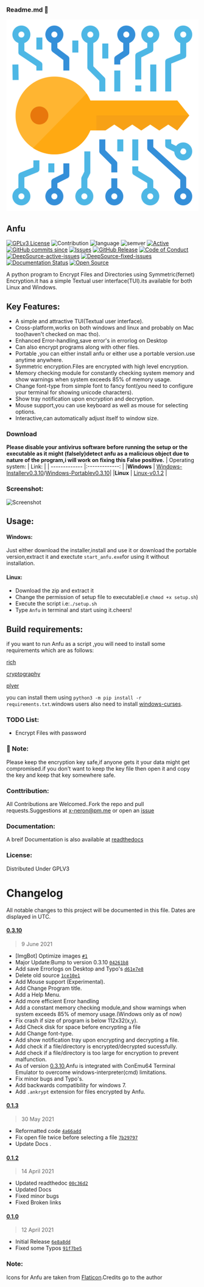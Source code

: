 ### Readme.md 👋
<img src="https://raw.githubusercontent.com/Justaus3r/Anfu/Master/image/encryption.png">

## Anfu
[![GPLv3 License](https://img.shields.io/badge/License-GPL%20v3-yellow.svg)](https://opensource.org/licenses/)
![Contribution](https://img.shields.io/badge/Contributions-Welcome-<brightgreen>)
![language](https://badgen.net/badge/Language/Python/cyan)
![semver](https://badgen.net/badge/Semantic-Version/0.3.10/purple)
[![Active](http://img.shields.io/badge/Status-Active-green.svg)](https://github.com/Justaus3r)
[![GitHub commits since](https://img.shields.io/github/commits-since/Justaus3r/Anfu/0.1)]() 
[![Issues](https://img.shields.io/github/issues-raw/Justaus3r/Penta?maxAge=25000)](https://github.com/Justaus3r/Penta/issues)
[![GitHub Release](https://img.shields.io/github/release/Justaus3r/Anfu?style=flat)]()
[![Code of Conduct](https://img.shields.io/badge/code%20of-conduct-ff69b4.svg?style=flat)](https://github.com/Justaus3r/Penta/blob/main/docs/CODE_OF_CONDUCT.md)
[![DeepSource-active-issues](https://deepsource.io/gh/Justaus3r/Anfu.svg/?label=active+issues&show_trend=true&token=jisXXMKwTBXRZ-KwRsHzyckr)](https://deepsource.io/gh/Justaus3r/Anfu/?ref=repository-badge)
[![DeepSource-fixed-issues](https://deepsource.io/gh/Justaus3r/Anfu.svg/?label=resolved+issues&show_trend=true&token=jisXXMKwTBXRZ-KwRsHzyckr)](https://deepsource.io/gh/Justaus3r/Anfu/?ref=repository-badge)
[![Documentation Status](https://readthedocs.org/projects/anfu/badge/?version=latest)](https://anfu.readthedocs.io/en/latest/?badge=latest)
[![Open Source](https://badges.frapsoft.com/os/v1/open-source.svg?v=103)](https://opensource.org/)

A python program to Encrypt Files and Directories using Symmetric(fernet) Encryption.it has a simple Textual user interface(TUI).its available for both Linux and Windows.

## Key Features:
- A simple and attractive TUI(Textual user interface).
- Cross-platform,works on both windows and linux and probably on Mac too(haven't checked on mac tho).
- Enhanced Error-handling,save error's in errorlog on Desktop
- Can also encrypt programs along with other files.
- Portable ,you can either install anfu or either use a portable version.use anytime anywhere.
- Symmetric encryption.Files are encrypted with high level encryption.
- Memory checking module for constantly checking system memory and show warnings when system exceeds 85% of memory usage.
- Change font-type from simple font to fancy font(you need to configure your terminal for showing unicode characters).
- Show tray notification upon encryption and decryption.
- Mouse support,you can use keyboard as well as mouse for selecting options.
- Interactive,can automatically adjust itself to window size.

### Download
**Please disable your antivirus software before running the setup or the executable as it might (falsely)detect anfu as a malicious object due to nature of the program,i will work on fixing this False positive.**
| Operating system:         | Link:                                     | 
| -------------             |:-------------:                            | 
|**Windows**                | [Windows-Installerv0.3.10](https://mega.nz/file/Nw9VRQjC#o5bd92eDAvQfMN7B0hQFB151xUdx8o7uL8IId6uLnfo)/[Windows-Portablev0.3.10](https://mega.nz/file/c18yHACL#Abn-La2BH_AKXrnHeVsVJrfUl-CKgKBLN4kInG4VZLU)|
|**Linux**                  | [Linux-v0.1.2](https://mega.nz/file/0l9GgBQJ#dZfgbZ2NiW8cHilTYMHA1DOt19o852-iLc83Nmejnh4)                |

### Screenshot:

 ![Screenshot](https://drive.google.com/uc?export=download&id=1OHheyOFD38jAC-3QjggYsvdWNe9dt86W)

## Usage:
#### Windows:
Just either download the installer,install and use it or download the portable version,extract it and exectute ```start_anfu.exe```for using it without installation.

#### Linux:
- Download the zip and extract it
- Change the permission of setup file to executable(i.e ```chmod +x setup.sh```)
- Execute the script i.e:```./setup.sh```
- Type ```Anfu``` in terminal and start using it.cheers!


## Build requirements:
if you want to run Anfu as a script ,you will need to install some requirements which are as follows:

[rich](https://pypi.org/project/rich/)

[cryptography](https://pypi.org/project/cryptography/)

[plyer](https://pypi.org/project/plyer/)

you can install them using ```python3 -m pip install -r requirements.txt```.windows users also need to install [windows-curses](https://pypi.org/project/windows-curses/).

### TODO List:
- Encrypt Files with password

### 🔴 Note:
Please keep the encryption key safe,if anyone gets it your data might get compromised.if you don't want to keep the key file then open it and copy the key and keep that key somewhere safe. 

### Conttribution:
All Contributions are Welcomed..Fork the repo and pull requests.Suggestions at x-neron@pm.me or open an [issue](https://github.com/Justaus3r/Anfu/issues)

### Documentation:
A breif Documentation is also available at [readthedocs](https://anfu.readthedocs.io/en/latest/)
### License:
Distributed Under GPLV3
# Changelog

All notable changes to this project will be documented in this file. Dates are displayed in UTC.

#### [0.3.10](https://github.com/Justaus3r/Anfu/compare/0.1.3...0.3.10)

> 9 June 2021

- [ImgBot] Optimize images [`#1`](https://github.com/Justaus3r/Anfu/pull/1)
- Major Update:Bump to version 0.3.10 [`04261b8`](https://github.com/Justaus3r/Anfu/commit/04261b8d37d5820baa71eba0af127fa3e1d75da8)
- Add save Errorlogs on Desktop and Typo's [`d61e7e8`](https://github.com/Justaus3r/Anfu/commit/d61e7e8e90a3d255287ecc7d7e690bd62023d171)
- Delete old source [`1ce10e1`](https://github.com/Justaus3r/Anfu/commit/1ce10e1f3e0bb638eabca64d52a3584341168434)
- Add Mouse support (Experimental).
- Add Change Program title. 
- Add a Help Menu.
- Add more efficient Error handling
- Add a constant memory checking module,and show warnings when system exceeds 85% of memory usage.(Windows only as of now)
- Fix crash if size of program is below 112x32(x,y).
- Add Check disk for space before encrypting a file
- Add Change font-type.
- Add show notification tray upon encrypting and decrypting a file.
- Add check if a file/directory is encrypted/decrypted sucessfully.
- Add check if a file/directory is too large for encryption to prevent malfunction.
- As of version [0.3.10](https://github.com/Justaus3r/Anfu/releases/tag/0.3.10),Anfu is integrated with ConEmu64 Terminal Emulator to overcome windows-interpreter(cmd) limitations.
- Fix minor bugs and Typo's.
- Add backwards compatibility for windows 7.
- Add ```.ankrypt``` extension for files encrypted by Anfu.
#### [0.1.3](https://github.com/Justaus3r/Anfu/compare/0.1.2...0.1.3)

> 30 May 2021

- Reformatted code [`4a66add`](https://github.com/Justaus3r/Anfu/commit/4a66addeef0b9cddb3eb39274df267b708631912)
- Fix open file twice before selecting a file [`7b29797`](https://github.com/Justaus3r/Anfu/commit/7b297973511354b0bdac17a3ba912f22380ec30c)
- Update Docs .

#### [0.1.2](https://github.com/Justaus3r/Anfu/compare/0.1...0.1.2)

> 14 April 2021

- Updated readthedoc [`00c36d2`](https://github.com/Justaus3r/Anfu/commit/00c36d2ad4798ca52c4a518a9d161914dc42e7dd)
- Updated Docs
- Fixed minor bugs
- Fixed Broken links

#### [0.1.0](https://github.com/Justaus3r/Anfu/releases/tag/0.1)

> 12 April 2021

- Initial Release [`6e8a8dd`](https://github.com/Justaus3r/Anfu/commit/6e8a8dd17b37e060e39ef289d95c7253f0cb6640)
- Fixed some Typos [`91f7be5`](https://github.com/Justaus3r/Anfu/commit/91f7be5b8d9fc3741b3f1daa29faadff71c51847)

### Note:
Icons for Anfu are taken from [Flaticon](https://www.flaticon.com/).Credits go to the author
